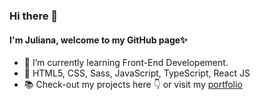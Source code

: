 ### Hi there 👋
#### I'm Juliana, welcome to my GitHub page✨
- 🌱 I’m currently learning Front-End Developement.
- 💬 HTML5, CSS, Sass, JavaScript, TypeScript, React JS
- :books: Check-out my projects here :point_down: or visit my [portfolio](https://julianabaezz.github.io/portfolio-JB/)

<!--
**julianabaezz/julianabaezz** is a ✨ _special_ ✨ repository because its `README.md` (this file) appears on your GitHub profile.

Here are some ideas to get you started:
- 🔭 I’m currently working on this [Marvel comic finder](https://github.com/julianabaezz/buscador-de-comics)(url)
- 🔭 I’m currently working on ...

- 👯 I’m looking to collaborate on ...
- 🤔 I’m looking for help with ...
- 💬 Ask me about ...
- 📫 How to reach me: ...
- 😄 Pronouns: ...
- ⚡ Fun fact: ...
-->
